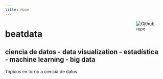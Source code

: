 ```yaml
---
title: Home
---
```


[<img src="https://simpleicons.org/icons/github.svg" style="max-width:15%;min-width:40px;float:right;" alt="Github repo" />](https://github.com/yihui/hugo-xmin)

# beatdata 

## ciencia de datos - data visualization - estadística - machine learning - big data

Tópicos en torno a ciencia de datos

